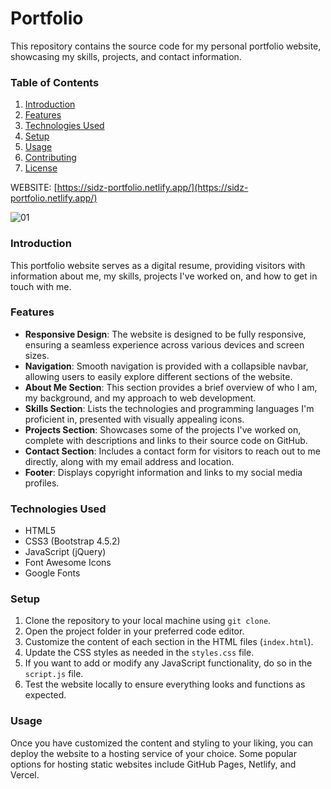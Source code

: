 # Portfolio

This repository contains the source code for my personal portfolio website, showcasing my skills, projects, and contact information.

### Table of Contents
1. [Introduction](#introduction)
2. [Features](#features)
3. [Technologies Used](#technologies-used)
4. [Setup](#setup)
5. [Usage](#usage)
6. [Contributing](#contributing)
7. [License](#license)

WEBSITE: [https://sidz-portfolio.netlify.app/](https://sidz-portfolio.netlify.app/) 

![01](https://github.com/siddhant-gayakwad/Prodigy-InfoTech-/assets/101993978/774e56e2-6514-4e7c-bcf5-3239891054b6)

### Introduction
This portfolio website serves as a digital resume, providing visitors with information about me, my skills, projects I've worked on, and how to get in touch with me.

### Features
- **Responsive Design**: The website is designed to be fully responsive, ensuring a seamless experience across various devices and screen sizes.
- **Navigation**: Smooth navigation is provided with a collapsible navbar, allowing users to easily explore different sections of the website.
- **About Me Section**: This section provides a brief overview of who I am, my background, and my approach to web development.
- **Skills Section**: Lists the technologies and programming languages I'm proficient in, presented with visually appealing icons.
- **Projects Section**: Showcases some of the projects I've worked on, complete with descriptions and links to their source code on GitHub.
- **Contact Section**: Includes a contact form for visitors to reach out to me directly, along with my email address and location.
- **Footer**: Displays copyright information and links to my social media profiles.

### Technologies Used
- HTML5
- CSS3 (Bootstrap 4.5.2)
- JavaScript (jQuery)
- Font Awesome Icons
- Google Fonts

### Setup
1. Clone the repository to your local machine using `git clone`.
2. Open the project folder in your preferred code editor.
3. Customize the content of each section in the HTML files (`index.html`).
4. Update the CSS styles as needed in the `styles.css` file.
5. If you want to add or modify any JavaScript functionality, do so in the `script.js` file.
6. Test the website locally to ensure everything looks and functions as expected.

### Usage
Once you have customized the content and styling to your liking, you can deploy the website to a hosting service of your choice. Some popular options for hosting static websites include GitHub Pages, Netlify, and Vercel.
